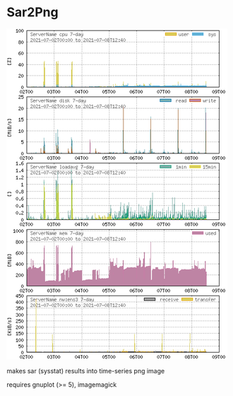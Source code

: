# Sar2Png

![](https://raw.githubusercontent.com/eineflocke/Sar2Png/master/sample.png)

makes sar (sysstat) results into time-series png image 

requires gnuplot (>= 5), imagemagick
